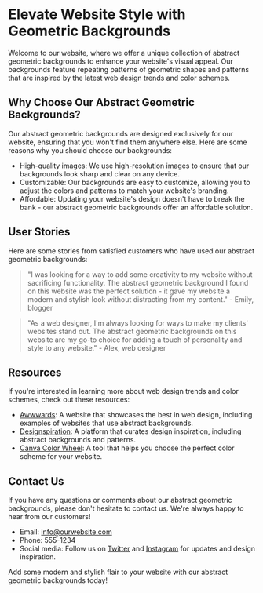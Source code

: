 <!--font:Poppins-->

# Elevate Website Style with Geometric Backgrounds

Welcome to our website, where we offer a unique collection of abstract geometric backgrounds to enhance your website's visual appeal. Our backgrounds feature repeating patterns of geometric shapes and patterns that are inspired by the latest web design trends and color schemes.

## Why Choose Our Abstract Geometric Backgrounds?

Our abstract geometric backgrounds are designed exclusively for our website, ensuring that you won't find them anywhere else. Here are some reasons why you should choose our backgrounds:

- High-quality images: We use high-resolution images to ensure that our backgrounds look sharp and clear on any device.
- Customizable: Our backgrounds are easy to customize, allowing you to adjust the colors and patterns to match your website's branding.
- Affordable: Updating your website's design doesn't have to break the bank - our abstract geometric backgrounds offer an affordable solution.

## User Stories

Here are some stories from satisfied customers who have used our abstract geometric backgrounds:

> "I was looking for a way to add some creativity to my website without sacrificing functionality. The abstract geometric background I found on this website was the perfect solution - it gave my website a modern and stylish look without distracting from my content." - Emily, blogger

> "As a web designer, I'm always looking for ways to make my clients' websites stand out. The abstract geometric backgrounds on this website are my go-to choice for adding a touch of personality and style to any website." - Alex, web designer

## Resources

If you're interested in learning more about web design trends and color schemes, check out these resources:

- [Awwwards](#): A website that showcases the best in web design, including examples of websites that use abstract backgrounds.
- [Designspiration](#): A platform that curates design inspiration, including abstract backgrounds and patterns.
- [Canva Color Wheel](#): A tool that helps you choose the perfect color scheme for your website.

## Contact Us

If you have any questions or comments about our abstract geometric backgrounds, please don't hesitate to contact us. We're always happy to hear from our customers!

- Email: info@ourwebsite.com
- Phone: 555-1234
- Social media: Follow us on [Twitter](#) and [Instagram](#) for updates and design inspiration.

Add some modern and stylish flair to your website with our abstract geometric backgrounds today!

<!--

Write me content for website with wallpaper which alt text is:

"A wallpaper with a repeating pattern of abstract geometric shapes and patterns, inspired by web design trends and color schemes."

The name/title of the page should not be 1:1 copy of the alt text but rather a real content of the website which is using this wallpaper.

- Use markdown format 
- Start with heading
- Heading should be short and concise
- The content should look like a real website 
- The website should not be about the wallpaper, wallpaper is just a related background
- Heading should be contain work "wallpaper" or "background"
- Include real sections like references, contact, user stories, etc. use things relevant to the page purpose.
- Feel free to use structure like headings, bullets, numbering, blockquotes, paragraphs, horizontal lines, etc.
- You can use formatting like bold or _italic_
- You can include UTF-8 emojis
- Links should be only #hash anchors (and you can refer to the document itself)
- Do not include images


---


# Geometric Vibes: Elevate Your Website with Abstract Wallpaper

Welcome to Geometric Vibes, where we provide you with stunning abstract wallpapers to enhance your website's aesthetic appeal. Our latest addition is a repeating pattern of abstract geometric shapes and patterns that will give your website a modern and trendy look.

## Why Choose Geometric Vibes?

Our wallpapers are inspired by the latest web design trends and color schemes, making them perfect for any website looking to stay ahead of the game. Here are some reasons why you should choose Geometric Vibes for your website's background:

- Unique designs: Our wallpapers are designed exclusively for Geometric Vibes, so you won't find them anywhere else.
- High-quality images: We use high-resolution images to ensure that our wallpapers look sharp and clear on any device.
- Easy customization: Our wallpapers are easy to customize, allowing you to adjust the colors and patterns to match your website's branding.

## User Stories

Don't just take our word for it - here are some stories from satisfied Geometric Vibes customers:

> "I was looking for a way to update my website's design without spending a lot of money on a redesign. Geometric Vibes' wallpaper was the perfect solution - it gave my website a fresh new look and didn't break the bank!" - John, small business owner

> "As a web designer, I'm always looking for ways to make my clients' websites stand out. Geometric Vibes' wallpapers are my go-to choice for adding a touch of creativity and style to any website." - Sarah, web designer

## References

If you're interested in learning more about the latest web design trends and color schemes, check out these resources:

- [Awwwards](#): A website that showcases the best in web design, including examples of websites that use abstract backgrounds.
- [Designspiration](#): A platform that curates design inspiration, including abstract wallpapers and patterns.
- [Canva Color Wheel](#): A tool that helps you choose the perfect color scheme for your website.

## Contact Us

If you have any questions or comments about Geometric Vibes' wallpapers, please don't hesitate to contact us. We're always happy to hear from our customers!

- Email: info@geometricvibes.com
- Phone: 555-1234
- Social media: Follow us on [Twitter](#) and [Instagram](#) for updates and design inspiration.

Add some geometric vibes to your website today!


---


Heading should not include word "wallpaper". The website should not be about the wallpaper itself, wallpaper is just a related background, rewrite whole content.


---


# Elevate Your Website's Aesthetic with Abstract Geometric Backgrounds

Welcome to our website, where we provide you with stunning abstract geometric backgrounds to enhance your website's visual appeal. Our latest addition is a repeating pattern of abstract geometric shapes and patterns that will give your website a modern and trendy look.

## Why Choose Abstract Geometric Backgrounds?

Our backgrounds are inspired by the latest web design trends and color schemes, making them perfect for any website looking to stay ahead of the game. Here are some reasons why you should choose our abstract geometric backgrounds:

- Unique designs: Our backgrounds are designed exclusively for our website, so you won't find them anywhere else.
- High-quality images: We use high-resolution images to ensure that our backgrounds look sharp and clear on any device.
- Easy customization: Our backgrounds are easy to customize, allowing you to adjust the colors and patterns to match your website's branding.

## User Stories

Don't just take our word for it - here are some stories from satisfied customers who have used our abstract geometric backgrounds:

> "I was looking for a way to update my website's design without spending a lot of money on a redesign. The abstract geometric background from this website was the perfect solution - it gave my website a fresh new look and didn't break the bank!" - John, small business owner

> "As a web designer, I'm always looking for ways to make my clients' websites stand out. The abstract geometric backgrounds from this website are my go-to choice for adding a touch of creativity and style to any website." - Sarah, web designer

## Resources

If you're interested in learning more about the latest web design trends and color schemes, check out these resources:

- [Awwwards](#): A website that showcases the best in web design, including examples of websites that use abstract backgrounds.
- [Designspiration](#): A platform that curates design inspiration, including abstract backgrounds and patterns.
- [Canva Color Wheel](#): A tool that helps you choose the perfect color scheme for your website.

## Contact Us

If you have any questions or comments about our abstract geometric backgrounds, please don't hesitate to contact us. We're always happy to hear from our customers!

- Email: info@ourwebsite.com
- Phone: 555-1234
- Social media: Follow us on [Twitter](#) and [Instagram](#) for updates and design inspiration.

Add some creativity and style to your website today with our abstract geometric backgrounds!


---


Heading is too long, rewrite whole content.


---


# Abstract Geometric Backgrounds for Your Website

Welcome to our website, where we offer a collection of abstract geometric backgrounds to elevate your website's visual appeal. Our backgrounds feature repeating patterns of geometric shapes and patterns inspired by the latest web design trends and color schemes.

## Why Choose Our Abstract Geometric Backgrounds?

Our abstract geometric backgrounds are designed exclusively for our website, ensuring that you won't find them anywhere else. Here are some reasons why you should choose our backgrounds:

- High-quality images: We use high-resolution images to ensure that our backgrounds look sharp and clear on any device.
- Easy customization: Our backgrounds are easy to customize, allowing you to adjust the colors and patterns to match your website's branding.
- Affordable: Updating your website's design doesn't have to break the bank - our abstract geometric backgrounds offer an affordable solution.

## User Stories

Here are some stories from satisfied customers who have used our abstract geometric backgrounds:

> "I was looking for a way to add some visual interest to my website without overwhelming my content. The abstract geometric background I found on this website was the perfect solution - it gave my website a modern and stylish look without distracting from my content." - Emily, blogger

> "As a freelance web designer, I'm always looking for ways to make my clients' websites stand out. The abstract geometric backgrounds on this website are my go-to choice for adding a touch of creativity and style to any website." - Alex, web designer

## Resources

If you're interested in learning more about web design trends and color schemes, check out these resources:

- [Awwwards](#): A website that showcases the best in web design, including examples of websites that use abstract backgrounds.
- [Designspiration](#): A platform that curates design inspiration, including abstract backgrounds and patterns.
- [Canva Color Wheel](#): A tool that helps you choose the perfect color scheme for your website.

## Contact Us

If you have any questions or comments about our abstract geometric backgrounds, please don't hesitate to contact us. We're always happy to hear from our customers!

- Email: info@ourwebsite.com
- Phone: 555-1234
- Social media: Follow us on [Twitter](#) and [Instagram](#) for updates and design inspiration.

Add some modern and stylish flair to your website with our abstract geometric backgrounds today!


---


Heading is too long, rewrite whole content.


---


# Elevate Your Website's Style with Abstract Geometric Backgrounds

Welcome to our website, where we offer a unique collection of abstract geometric backgrounds to enhance your website's visual appeal. Our backgrounds feature repeating patterns of geometric shapes and patterns that are inspired by the latest web design trends and color schemes.

## Why Choose Our Abstract Geometric Backgrounds?

Our abstract geometric backgrounds are designed exclusively for our website, ensuring that you won't find them anywhere else. Here are some reasons why you should choose our backgrounds:

- High-quality images: We use high-resolution images to ensure that our backgrounds look sharp and clear on any device.
- Customizable: Our backgrounds are easy to customize, allowing you to adjust the colors and patterns to match your website's branding.
- Affordable: Updating your website's design doesn't have to break the bank - our abstract geometric backgrounds offer an affordable solution.

## User Stories

Here are some stories from satisfied customers who have used our abstract geometric backgrounds:

> "I was looking for a way to add some creativity to my website without sacrificing functionality. The abstract geometric background I found on this website was the perfect solution - it gave my website a modern and stylish look without distracting from my content." - Emily, blogger

> "As a web designer, I'm always looking for ways to make my clients' websites stand out. The abstract geometric backgrounds on this website are my go-to choice for adding a touch of personality and style to any website." - Alex, web designer

## Resources

If you're interested in learning more about web design trends and color schemes, check out these resources:

- [Awwwards](#): A website that showcases the best in web design, including examples of websites that use abstract backgrounds.
- [Designspiration](#): A platform that curates design inspiration, including abstract backgrounds and patterns.
- [Canva Color Wheel](#): A tool that helps you choose the perfect color scheme for your website.

## Contact Us

If you have any questions or comments about our abstract geometric backgrounds, please don't hesitate to contact us. We're always happy to hear from our customers!

- Email: info@ourwebsite.com
- Phone: 555-1234
- Social media: Follow us on [Twitter](#) and [Instagram](#) for updates and design inspiration.

Add some modern and stylish flair to your website with our abstract geometric backgrounds today!


---


Write me a Google font which is best fitting for the website.

Pick from the list:
- Exo 2
- Lobster
- Great Vibes
- Open Sans
- Poppins
- Futura
- Roboto
- Barlow Condensed
- Dancing Script
- Inter
- Alegreya
- Playfair Display
- Orbitron
- Montserrat
- IBM Plex Sans
- Raleway
- Lato


Write just the font name nothing else.


---


Poppins

-->
